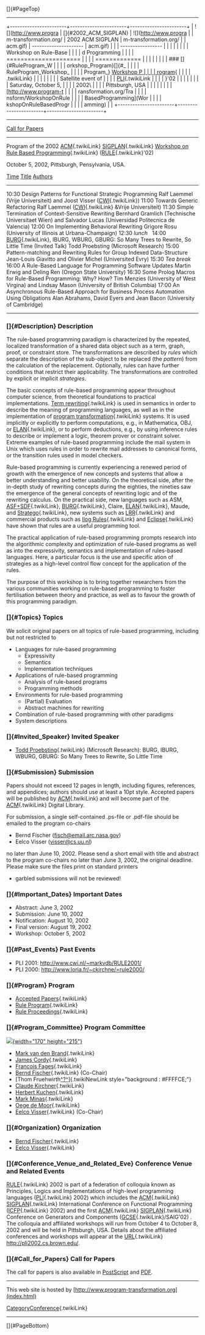 []{#PageTop}

------------------------------------------------------------------------

+-----------------------+-----------------------+-----------------------+
| ![](http://www.progra | []{#2002_ACM_SIGPLAN} | ![](http://www.progra |
| m-transformation.org/ |  2002 ACM SIGPLAN     | m-transformation.org/ |
| acm.gif)              | --------------------- | acm.gif)              |
|                       | -----------------     |                       |
|                       |                       |                       |
|                       | Workshop on Rule-Base |                       |
|                       | d Programming         |                       |
|                       | ===================== |                       |
|                       | =============         |                       |
|                       |                       |                       |
|                       | ### []{#RuleProgram_W |                       |
|                       | orkshop_Program}[]{#_ |                       |
|                       | RuleProgram_Workshop_ |                       |
|                       | Program_} [Workshop P |                       |
|                       | rogram](RuleProgram){ |                       |
|                       | .twikiLink}           |                       |
|                       |                       |                       |
|                       | Satellite event of    |                       |
|                       | [PLI](PLI){.twikiLink |                       |
|                       | }\'02                 |                       |
|                       |                       |                       |
|                       | Saturday, October 5,  |                       |
|                       | 2002\                 |                       |
|                       | Pittsburgh, USA       |                       |
|                       |                       |                       |
|                       | [http://www.program-t |                       |
|                       | ransformation.org/Tra |                       |
|                       | nsform/WorkshopOnRule |                       |
|                       | BasedProgramming](Wor |                       |
|                       | kshopOnRuleBasedProgr |                       |
|                       | amming)               |                       |
+-----------------------+-----------------------+-----------------------+

------------------------------------------------------------------------

[Call for
Papers](pub/Transform/WorkshopOnRuleBasedProgramming/rule02-cfp.pdf)

------------------------------------------------------------------------

Program of the 2002 [ACM](ACM){.twikiLink}
[SIGPLAN](SIGPLAN){.twikiLink} [Workshop on Rule Based
Programming](WorkshopOnRuleBasedProgramming){.twikiLink}
([RULE](RULE){.twikiLink}\'02)

October 5, 2002, Pittsburgh, Pensylvania, USA.

  [Time](WorkshopOnRuleBasedProgramming@sortcol=0&table=1&up=0#sorted_table "Sort by this column")   [Title](WorkshopOnRuleBasedProgramming@sortcol=1&table=1&up=0#sorted_table "Sort by this column")        [Authors](WorkshopOnRuleBasedProgramming@sortcol=2&table=1&up=0#sorted_table "Sort by this column")
  -------------------------------------------------------------------------------------------------- -------------------------------------------------------------------------------------------------------- -----------------------------------------------------------------------------------------------------------
  10:30                                                                                              Design Patterns for Functional Strategic Programming                                                     Ralf Laemmel (Vrije Universiteit) and Joost Visser ([CWI](CWI){.twikiLink})
  11:00                                                                                              Towards Generic Refactoring                                                                              Ralf Laemmel ([CWI](CWI){.twikiLink} &Vrije Universiteit)
  11:30                                                                                              Simple Termination of Context-Sensitive Rewriting                                                        Bernhard Gramlich (Technische Universitaet Wien) and Salvador Lucas (Universidad Politecnica de Valencia)
  12:00                                                                                              On Implementing Behavioral Rewriting                                                                     Grigore Rosu (University of Illinois at Urbana-Champaign)
  12:30                                                                                              *lunch*                                                                                                   
  14:00                                                                                              [BURG](BURG){.twikiLink}, IBURG, WBURG, GBURG: So Many Trees to Rewrite, So Little Time (Invited Talk)   Todd Proebsting (Microsoft Research)
  15:00                                                                                              Pattern-matching and Rewriting Rules for Group Indexed Data-Structure                                    Jean-Louis Giavitto and Olivier Michel (Universited Evry)
  15:30                                                                                              *Tea break*                                                                                               
  16:00                                                                                              A Rule-Based Language for Programming Software Updates                                                   Martin Erwig and Deling Ren (Oregon State University)
  16:30                                                                                              Some Prolog Macros for Rule-Based Programming: Why? How?                                                 Tim Menzies (University of West Virgina) and Lindsay Mason (University of British Columbia)
  17:00                                                                                              An Asynchronous Rule-Based Approach for Business Process Automation Using Obligations                    Alan Abrahams, David Eyers and Jean Bacon (University of Cambridge)

------------------------------------------------------------------------

### []{#Description} Description

The rule-based programming paradigm is characterized by the repeated,
localized transformation of a shared data object such as a term, graph,
proof, or constraint store. The transformations are described by *rules*
which separate the description of the sub-object to be replaced (the
*pattern*) from the calculation of the replacement. Optionally, rules
can have further conditions that restrict their applicability. The
transformations are controlled by explicit or implicit *strategies*.

The basic concepts of rule-based programming appear throughout computer
science, from theoretical foundations to practical implementations.
[Term rewriting](TermRewriting){.twikiLink} is used in semantics in
order to describe the meaning of programming languages, as well as in
the implementation of [program
transformation](ProgramTransformation){.twikiLink} systems. It is used
implicitly or explicitly to perform computations, e.g., in Mathematica,
OBJ, or [ELAN](ELAN){.twikiLink}, or to perform deductions, e.g., by
using inference rules to describe or implement a logic, theorem prover
or constraint solver. Extreme examples of rule-based programming include
the mail system in Unix which uses rules in order to rewrite mail
addresses to canonical forms, or the transition rules used in model
checkers.

Rule-based programming is currently experiencing a renewed period of
growth with the emergence of new concepts and systems that allow a
better understanding and better usability. On the theoretical side,
after the in-depth study of rewriting concepts during the eighties, the
nineties saw the emergence of the general concepts of rewriting logic
and of the rewriting calculus. On the practical side, new languages such
as ASM, [ASF+SDF](ASFandSDF){.twikiLink}, [BURG](BURG){.twikiLink},
Claire, [ELAN](ELAN){.twikiLink}, Maude, and
[Stratego](Stratego/StrategoLanguage){.twikiLink}, new systems such as
[LRR](LRR){.twikiLink} and commercial products such as [Ilog
Rules](IlogRules){.twikiLink} and [Eclipse](EclipseLanguage){.twikiLink}
have shown that rules are a useful programming tool.

The practical application of rule-based programming prompts research
into the algorithmic complexity and optimization of rule-based programs
as well as into the expressivity, semantics and implementation of
rules-based languages. Here, a particular focus is the use and specific
ation of strategies as a high-level control flow concept for the
application of the rules.

The purpose of this workshop is to bring together researchers from the
various communities working on rule-based programming to foster
fertilisation between theory and practice, as well as to favour the
growth of this programming paradigm.

### []{#Topics} Topics

We solicit original papers on all topics of rule-based programming,
including but not restricted to

-   Languages for rule-based programming
    -   Expressivity
    -   Semantics
    -   Implementation techniques
-   Applications of rule-based programming
    -   Analysis of rule-based programs
    -   Programming methods
-   Environments for rule-based programming
    -   (Partial) Evaluation
    -   Abstract machines for rewriting
-   Combination of rule-based programming with other paradigms
-   System descriptions

### []{#Invited_Speaker} Invited Speaker

-   [Todd Proebsting](ToddProebsting){.twikiLink} (Microsoft Research):
    BURG, IBURG, WBURG, GBURG: So Many Trees to Rewrite, So Little Time

### []{#Submission} Submission

Papers should not exceed 12 pages in length, including figures,
references, and appendices; authors should use at least a 10pt style.
Accepted papers will be published by [ACM](ACM){.twikiLink} and will
become part of the [ACM](ACM){.twikiLink} Digital Library.

For submission, a single self-contained .ps-file or .pdf-file should be
emailed to the program co-chairs

-   Bernd Fischer (<fisch@email.arc.nasa.gov>)
-   Eelco Visser (<visser@cs.uu.nl>)

no later than June 10, 2002. Please send a short email with title and
abstract to the program co-chairs no later than June 3, 2002, the
original deadline. Please make sure the files print on standard printers
- garbled submissions will not be reviewed!

### []{#Important_Dates} Important Dates

-   Abstract: June 3, 2002
-   Submission: June 10, 2002
-   Notification: August 10, 2002
-   Final version: August 19, 2002
-   Workshop: October 5, 2002

### []{#Past_Events} Past Events

-   PLI 2001: <http://www.cwi.nl/~markvdb/RULE2001/>
-   PLI 2000: <http://www.loria.fr/~ckirchne/=rule2000/>

### []{#Program} Program

-   [Accepted Papers](RuleAcceptedPapers){.twikiLink}
-   [Rule Program](RuleProgram){.twikiLink}
-   [Rule Proceedings](RuleProceedings){.twikiLink}

### []{#Program_Committee} Program Committee

[![](http://www.cs.ukc.ac.uk/people/staff/sjt/fdpe02/pli2002.gif){width="170"
height="215"}](http://pli2002.cs.brown.edu/)

-   [Mark van den Brand](MarkVanDenBrand){.twikiLink}
-   [James Cordy](JamesCordy){.twikiLink}
-   [Francois Fages](FrancoisFages){.twikiLink}
-   [Bernd Fischer](BerndFischer){.twikiLink} (Co-Chair)
-   [Thom
    Fruehwirth[^?^](http://www.program-transformation.org/edit/Transform/ThomFruehwirth?topicparent=Transform.WorkshopOnRuleBasedProgramming)]{.twikiNewLink
    style="background : #FFFFCE;"}
-   [Claude Kirchner](ClaudeKirchner){.twikiLink}
-   [Herbert Kuchen](HerbertKuchen){.twikiLink}
-   [Mark Minas](MarkMinas){.twikiLink}
-   [Oege de Moor](OegeDeMoor){.twikiLink}
-   [Eelco Visser](EelcoVisser){.twikiLink} (Co-Chair)

### []{#Organization} Organization

-   [Bernd Fischer](BerndFischer){.twikiLink}
-   [Eelco Visser](EelcoVisser){.twikiLink}

### []{#Conference_Venue_and_Related_Eve} Conference Venue and Related Events

[RULE](RULE){.twikiLink} 2002 is part of a federation of colloquia known
as Principles, Logics and Implementations of high-level programming
languages ([PLI](PLI){.twikiLink} 2002) which includes the
[ACM](ACM){.twikiLink} [SIGPLAN](SIGPLAN){.twikiLink} International
Conference on Functional Programming ([ICFP](ICFP){.twikiLink} 2002) and
the first [ACM](ACM){.twikiLink} [SIGPLAN](SIGPLAN){.twikiLink}
Conference on Generators and Components
([GCSE](GCSE){.twikiLink}/SAIG\'02) . The colloquia and affiliated
workshops will run from October 4 to October 8, 2002 and will be held in
Pittsburgh, USA. Details about the affiliated conferences and workshops
will appear at the [URL](URL){.twikiLink}
<http://pli2002.cs.brown.edu/>.

### []{#Call_for_Papers} Call for Papers

The call for papers is also available in
[PostScript](http://www.program-transformation.org/rule02/rule02-cfp.ps)
and [PDF](http://www.program-transformation.org/rule02/rule02-cfp.pdf).

------------------------------------------------------------------------

This web site is hosted by
[http://www.program-transformation.org](index.html)

[CategoryConference](CategoryConference){.twikiLink}

------------------------------------------------------------------------

[]{#PageBottom}
